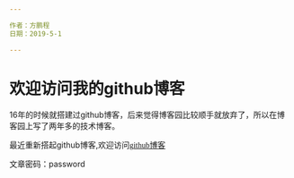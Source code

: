 ```yaml
---

作者：方鹏程
日期：2019-5-1

---
```


# 欢迎访问我的github博客
16年的时候就搭建过github博客，后来觉得博客园比较顺手就放弃了，所以在博客园上写了两年多的技术博客。  

最近重新搭起github博客,欢迎访问<font color="blue" face="微软雅黑">[github博客](//pcdegithub.github.io "欢迎")</font>

文章密码：password